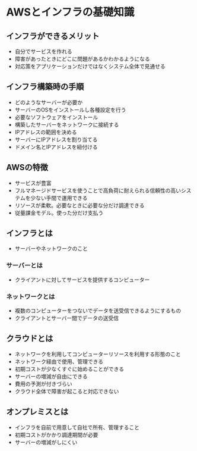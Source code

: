 # AWSとインフラの基礎知識

## インフラができるメリット
- 自分でサービスを作れる
- 障害があったときにどこに問題があるかわかるようになる
- 対応策をアプリケーションだけではなくシステム全体で見通せる

## インフラ構築時の手順
- どのようなサーバーが必要か
- サーバーのOSをインストールし各種設定を行う
- 必要なソフトウェアをインストール
- 構築したサーバーをネットワークに接続する
- IPアドレスの範囲を決める
- サーバーにIPアドレスを割り当てる
- ドメイン名とIPアドレスを紐付ける

## AWSの特徴
- サービスが豊富
- フルマネージドサービスを使うことで高負荷に耐えられる信頼性の高いシステムを少ない手間で運用できる
- リソースが柔軟。必要なときに必要な分だけ調達できる
- 従量課金モデル。使った分だけ支払う

## インフラとは
- サーバーやネットワークのこと

### サーバーとは
- クライアントに対してサービスを提供するコンピューター

### ネットワークとは
- 複数のコンピューターをつないでデータを送受信できるようにするもの
- クライアントとサーバー間でデータの送受信

## クラウドとは
- ネットワークを利用してコンピューターリソースを利用する形態のこと
- ネットワーク経由で使用、管理できる
- 初期コストが少なくすぐに始めることができる
- サーバーの増減が自由にできる
- 費用の予測が付きづらい
- クラウド全体で障害が起こると対応できない

## オンプレミスとは
- インフラを自前で用意して自社で所有、管理すること
- 初期コストがかかり調達期間が必要
- サーバーの増減がしにくい
